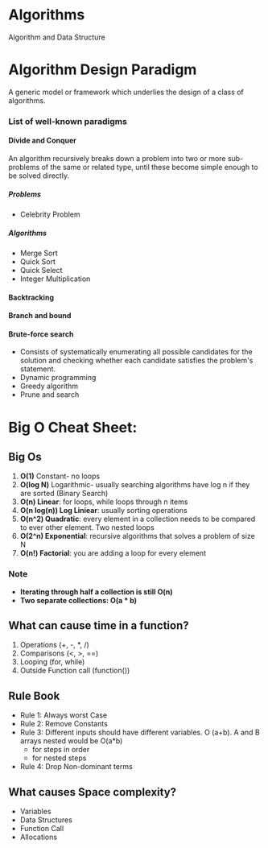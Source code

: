 # Algorithms

Algorithm and Data Structure

# Algorithm Design Paradigm

A generic model or framework which underlies the design of a class of algorithms.

### List of well-known paradigms

#### Divide and Conquer

An algorithm recursively breaks down a problem into two or more sub-problems of the same or related type, until these become simple enough to be solved directly.

##### Problems

* Celebrity Problem

##### Algorithms

* Merge Sort
* Quick Sort
* Quick Select
* Integer Multiplication

#### Backtracking

#### Branch and bound

#### Brute-force search

* Consists of systematically enumerating all possible candidates for the solution and checking whether each candidate satisfies the problem's statement.
* Dynamic programming
* Greedy algorithm
* Prune and search

# Big O Cheat Sheet:

## Big Os

1. **O(1)** Constant- no loops
2. **O(log N)** Logarithmic- usually searching algorithms have log n if they are sorted (Binary Search)
3. **O(n) Linear**: for loops, while loops through n items
4. **O(n log(n)) Log Liniear**: usually sorting operations
5. **O(n^2) Quadratic**: every element in a collection needs to be compared to ever other element. Two nested loops
6. **O(2^n) Exponential**: recursive algorithms that solves a problem of size N
7. **O(n!) Factorial**: you are adding a loop for every element

### Note

* **Iterating through half a collection is still O(n)**
* **Two separate collections: O(a * b)**

## What can cause time in a function?

1. Operations (+, -, *, /)
2. Comparisons (<, >, ==)
3. Looping (for, while)
4. Outside Function call (function())

## Rule Book

* Rule 1: Always worst Case
* Rule 2: Remove Constants
* Rule 3: Different inputs should have different variables. O (a+b). A and B arrays nested would be O(a*b)
  * for steps in order
  * for nested steps
* Rule 4: Drop Non-dominant terms

## What causes Space complexity?

* Variables
* Data Structures
* Function Call
* Allocations
